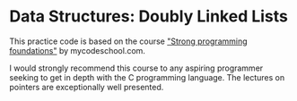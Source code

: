# Data Structures: Doubly Linked Lists

This practice code is based on the course ["Strong programming foundations"](https://www.youtube.com/channel/UClEEsT7DkdVO_fkrBw0OTrA) by mycodeschool.com.

I would strongly recommend this course to any aspiring programmer seeking to get in depth with
the C programming language. The lectures on pointers are exceptionally well presented.
